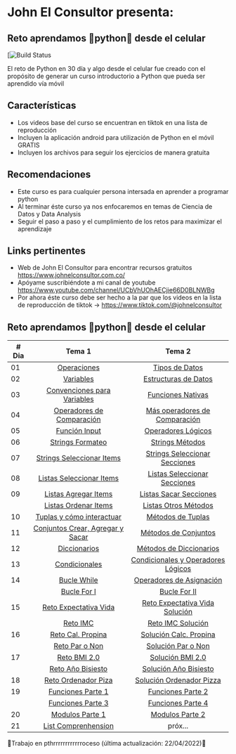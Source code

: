 # John El Consultor presenta:
## Reto aprendamos 🐍python🐍 desde el celular
[![Build Status](https://encrypted-tbn0.gstatic.com/images?q=tbn:ANd9GcRrroEYP9yetgKGOYZCeZysSIjjgBMKOBUjkz-lB0yk0mxdUc4qRkvioFEDrmwk6R29Inw&usqp=CAU)

El reto de Python en 30 día y algo desde el celular fue creado con el propósito de generar un curso introductorio a Python que pueda ser aprendido vía móvil

## Características
- Los videos base del curso se encuentran en tiktok en una lista de reproducción
- Incluyen la aplicación android para utilización de Python en el móvil GRATIS
- Incluyen los archivos para seguir los ejercicios de manera gratuita

## Recomendaciones
- Este curso es para cualquier persona intersada en aprender a programar python
- Al terminar éste curso ya nos enfocaremos en temas de Ciencia de Datos y Data Analysis
- Seguir el paso a paso y el cumplimiento de los retos para maximizar el aprendizaje

## Links pertinentes
- Web de John El Consultor para encontrar recursos gratuitos <https://www.johnelconsultor.com.co/>
- Apóyame suscribiéndote a mi canal de youtube <https://www.youtube.com/channel/UCbVhUOhAECjie66D0BLNWBg>
- Por ahora éste curso debe ser hecho a la par que los videos en la lista de reproducción de tiktok -> <https://www.tiktok.com/@johnelconsultor>

## Reto aprendamos 🐍python🐍 desde el celular

|# Dia | Tema  1                                                   | Tema 2                                                    |
|------|:---------------------------------------------------------:|:---------------------------------------------------------:|
| 01  |  [Operaciones](./Dia1-Operaciones.py) | [Tipos de Datos](./Dia1-Operaciones.py) |  
| 02  |  [Variables](./Dia2-variables.py) | [Estructuras de Datos](./Dia2-DataStructures.py) |
| 03  |  [Convenciones para Variables](./Dia3-ConvencionesVariables.py) |  [Funciones Nativas](./Dia3-FuncionesNativas.py) |
| 04  |  [Operadores de Comparación](./Dia4-OperadoresComparacion.py) |  [Más operadores de Comparación](./Dia4-MasOperadoresComp.py) |
| 05  |  [Función Input](./Dia5-Input.py) | [Operadores Lógicos](./Dia5-OperadoresLogicos.py) |
| 06  |  [Strings Formateo](./Dia6-StringsFormateo.py) | [Strings Métodos](./Dia6-StringsMétodos.py) |
| 07  |  [Strings Seleccionar Items](./Dia7-StringsSeleccionar.py) | [Strings Seleccionar Secciones](./Dia7-StringsSlicing.py) |
| 08  |  [Listas Seleccionar Items](./Dia8-Listas.py) | [Listas Seleccionar Secciones](./Dia8-ListasSlicing.py) |
| 09  |  [Listas Agregar Items](./Dia9-ModListasAgregar.py) | [Listas Sacar Secciones](./Dia9-ModListasSacar.py) |
|     |  [Listas Ordenar Items](./Dia9-ModListasOrden.py) | [Listas Otros Métodos](./Dia9-ModListasSacar.py) |
| 10  |  [Tuplas y cómo interactuar](./Dia10-Tuplas.py) | [Métodos de Tuplas](./Dia10-Tuplas.py) |
| 11  |  [Conjuntos Crear, Agregar y Sacar](./Dia11-SetsAgregarSacar.py) | [Métodos de Conjuntos](./Dia11-SetsMétodos.py) |
| 12  |  [Diccionarios](./Dia12-Dictionaries.py) | [Métodos de Diccionarios](./Dia12-Dictionaries+Metodos.py) |
| 13  |  [Condicionales](./Dia13-PalabrasCondicionales.py) | [Condicionales y Operadores Lógicos](./Dia13-CondicionalesYOperadoresLogicos.py) |
| 14  |  [Bucle While](./Dia14-BucleWhile.py) | [Operadores de Asignación](./Dia14-OperadoresdeAsignacion.py) |
|     |  [Bucle For I](./Dia14-BucleFor1.py) | [Bucle For II](./Dia14-BucleFor2n.py) |
| 15  |  [Reto Expectativa Vida](./Dia15-RetoBasicL&W.py) | [Reto Expectativa Vida Solución](./Dia15-RetoBasicL&WSolucion.py) |
|     |  [Reto IMC](./Dia15-RetoBasicBMI.py) | [Reto IMC Solución](./Dia15-RetoBasicBMISolucion.py) |
| 16  |  [Reto Cal. Propina](./Dia16-RetoCaculadoraPropina.py) | [Solución Calc. Propina](./Dia16-RetoCaculadoraPropinaSolucion.py) |
|     |  [Reto Par o Non](./Dia16-RetoParoNon.py) | [Solución Par o Non](./Dia16-RetoParoNonSolucion.py) |
| 17  |  [Reto BMI 2.0](./Dia17-RetoBMI2.0.py) | [Solución BMI 2.0](./Dia17-RetoBMI2.0Solucion.py) |
|     |  [Reto Año Bisiesto](./Dia17-RetoCalcAñoBi.py) | [Solución Año Bisiesto](./Dia17-RetoCalcAñoBiSolucion.py) |
| 18  |  [Reto Ordenador Piza](./Dia18-RetoOrdenadorPIzza.py) | [Solución Ordenador Pizza](./Dia18-RetoOrdenadorSolucion.py) |
| 19  |  [Funciones Parte 1](./Dia19-FuncionesPart1.py) | [Funciones Parte 2](./Dia19-FuncionesPart2.py) |
|     |  [Funciones Parte 3](./Dia19-FuncionesPart3.py) | [Funciones Parte 4](./Dia19-FuncionesPart4.py) |
| 20  |  [Modulos Parte 1](./Dia20-ModulosPart1.py) | [Modulos Parte 2](./Dia20-ModulosPart2.py) |
| 21  |  [List Comprenhension](./Dia21-ListComprenhension.py) | próx... |

 
🐍Trabajo en pthrrrrrrrrrrrroceso  (última actualización: 22/04/2022)🐍









